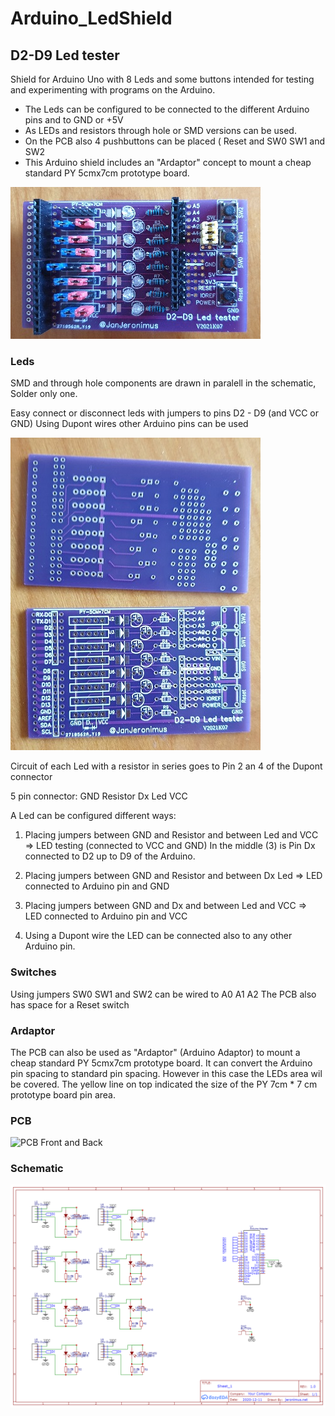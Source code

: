# Arduino_LedShield
## D2-D9 Led tester

 Shield for Arduino Uno with 8 Leds and some buttons
 intended for testing and experimenting with programs on the Arduino.
* The Leds can be configured to be connected to the different Arduino pins 
 and to GND or +5V
* As LEDs and resistors through hole or SMD versions can be used.
* On the PCB also 4 pushbuttons can be placed ( Reset and SW0 SW1 and SW2
* This Arduino shield includes an "Ardaptor" concept to mount a cheap standard PY 5cmx7cm prototype board.

![PCB finished](/assets/images/PCBfinished.jpg)

### Leds
SMD and through hole components are drawn in paralell in the schematic, Solder only one. 

Easy connect or disconnect leds with jumpers to pins D2 - D9 (and VCC or GND)
Using Dupont wires other Arduino pins can be used

![PCB Front and Back](/assets/images/PCBfrontback.jpg)

Circuit of each Led with a resistor in series goes to Pin 2 an 4 of the Dupont connector

5 pin connector:
GND Resistor Dx Led VCC

A Led can be configured different ways:
1) Placing jumpers between
 GND and Resistor and between Led and VCC => LED testing (connected to VCC and GND)
In the middle (3) is Pin Dx connected to D2 up to D9 of the Arduino.
2) Placing jumpers between
 GND and Resistor and between Dx Led   => LED connected to Arduino pin and GND
3) Placing jumpers between
 GND and Dx and between Led and VCC    => LED connected to Arduino pin and VCC

4) Using a Dupont wire the LED can be connected also to any other Arduino pin.

### Switches
Using jumpers SW0 SW1 and SW2 can be wired to A0 A1 A2
The PCB also has space for a Reset switch

### Ardaptor
The PCB can also be used as "Ardaptor"  (Arduino Adaptor) to mount a cheap standard PY 5cmx7cm prototype board.
It can convert the Arduino pin spacing to standard pin spacing. However in this case the LEDs area wil be covered.
The yellow line on top indicated the size of the PY 7cm * 7 cm prototype board pin area. 


### PCB
![PCB Front and Back](/assets/images/PCB.jpg)

### Schematic
![Schematic](/schematic/ArduinoD2-D9_tester.png)



